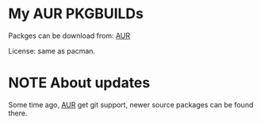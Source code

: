 My AUR PKGBUILDs
================

Packges can be download from: [AUR](https://aur.archlinux.org/packages/?O=0&C=0&SeB=m&K=3ED_0&outdated=&SB=n&SO=a&PP=250&do_Search=Go)

License: same as pacman.

NOTE About updates
==================

Some time ago, [AUR](https://aur.archlinux.org/packages/?O=0&C=0&SeB=m&K=3ED_0&outdated=&SB=n&SO=a&PP=250&do_Search=Go) get git support, newer source packages can be found there.
